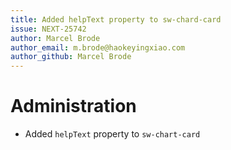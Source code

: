 ```yaml
---
title: Added helpText property to sw-chard-card
issue: NEXT-25742
author: Marcel Brode
author_email: m.brode@haokeyingxiao.com
author_github: Marcel Brode
---
```

# Administration
* Added `helpText` property to `sw-chart-card`
